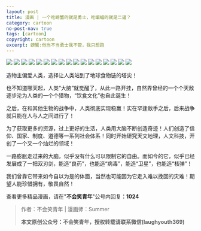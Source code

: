 ```yaml
---
layout: post
title: 漫画 | 一个吃螃蟹的就是勇士，吃蝙蝠的就是二逼？
category: cartoon
no-post-nav: true
tags: [cartoon]
copyright: cartoon
excerpt: 螃蟹:他当不当勇士我不管，我只想跑
---
```



![](http://favorites.ren/assets/images/2020/cartoon/bianfu/bianfu01.jpeg)
![](http://favorites.ren/assets/images/2020/cartoon/bianfu/bianfu02.jpeg)
![](http://favorites.ren/assets/images/2020/cartoon/bianfu/bianfu03.jpeg)
![](http://favorites.ren/assets/images/2020/cartoon/bianfu/bianfu04.jpeg)
![](http://favorites.ren/assets/images/2020/cartoon/bianfu/bianfu05.jpeg)
![](http://favorites.ren/assets/images/2020/cartoon/bianfu/bianfu06.jpeg)
![](http://favorites.ren/assets/images/2020/cartoon/bianfu/bianfu07.jpeg)
![](http://favorites.ren/assets/images/2020/cartoon/bianfu/bianfu08.jpeg)
![](http://favorites.ren/assets/images/2020/cartoon/bianfu/bianfu09.jpeg)
![](http://favorites.ren/assets/images/2020/cartoon/bianfu/bianfu10.jpeg)
![](http://favorites.ren/assets/images/2020/cartoon/bianfu/bianfu11.jpeg)
![](http://favorites.ren/assets/images/2020/cartoon/bianfu/bianfu12.jpeg)
![](http://favorites.ren/assets/images/2020/cartoon/bianfu/bianfu13.jpeg)
![](http://favorites.ren/assets/images/2020/cartoon/bianfu/bianfu14.jpeg)
![](http://favorites.ren/assets/images/2020/cartoon/bianfu/bianfu15.jpeg)
![](http://favorites.ren/assets/images/2020/cartoon/bianfu/bianfu16.jpeg)
![](http://favorites.ren/assets/images/2020/cartoon/bianfu/bianfu17.jpeg)

造物主偏爱人类，选择让人类站到了地球食物链的塔尖！

也不知道哪天起，人类“大脑”就觉醒了，从此一路开挂，自然界曾经的一个个天敌逐步沦为人类的一个个猎物，“饮食文化”也自此诞生！

之后，在和其他生物的战争中，人类彻底实现稳赢！实在罕逢敌手之后，后来战争就只能在人与人之间进行了！

为了获取更多的资源，过上更好的生活，人类用大脑不断创造奇迹！人们创造了信仰、国家、制度、道德等一系列社会体系！同时开始研究天文地理，人文科技，开创了一个又一个灿烂的领域！

一路膨胀走过来的大脑，似乎没有什么可以限制它的自由。而如今的它，似乎已经发展成了一把双刃剑，能造“良药”，也能造“病毒”，能造“卫星”，也能造“核弹”！

我们曾靠它带来如今自以为是的体面，当然也可能因为它走入难以挽回的灾难！期望人能珍惜拥有，敬畏自然！

查看更多精品漫画，请在"**不会笑青年**"公号内回复：**1024**


>作者：不会笑青年 | 漫画师：Summer
>
>**本文原创公众号：不会笑青年，授权转载请联系微信(laughyouth369)**